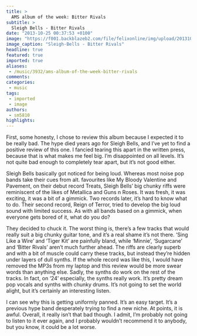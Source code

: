 ```yaml
---
title: >
  AMS album of the week: Bitter Rivals
subtitle: >
  Sleigh Bells - Bitter Rivals
date: "2013-10-25 00:37:53 +0100"
image: "https://f001.backblazeb2.com/file/felixonline/img/upload/201310250137-felix-mus_sleigh-bells.jpg"
image_caption: "Sleigh-Bells - Bitter Rivals"
headline: true
featured: true
imported: true
aliases:
 - /music/3932/ams-album-of-the-week-bitter-rivals
comments:
categories:
 - music
tags:
 - imported
 - image
authors:
 - sm5810
highlights:
---
```


First, some honesty, I chose to review this album because I expected it to be really bad. The hype died years ago for Sleigh Bells, and I’ve yet to find a positive review of this one. I fancied tearing this apart in the written press, because that is what makes me feel big. I’m disappointed on all levels. It’s not quite bad enough to completely tear apart, but it’s not good either.

Sleigh Bells basically got noticed for being loud. Whereas most noise pop bands take their cues from alt. favourites like My Bloody Valentine and Pavement, on their debut record Treats, Sleigh Bells’ big chunky riffs were reminiscent of the likes of Metallica and Guns n Roses. It was fresh, it was exciting, it was a bit of a gimmick. Two records later, it’s hard to know what to do. Their second record, Reign of Terror, tried to develop the big loud sound with limited success. As with all bands based on a gimmick, when everyone gets bored of it, what do you do?

They decided to chuck it. The worst thing is, there’s a few tracks that would really suit a big chunky guitar tone, and it’s a real shame it’s not there. ‘Sing Like a Wire’ and ‘Tiger Kit’ are painfully bland, while ‘Minnie’, ‘Sugarcane’ and ‘Bitter Rivals’ aren’t much further ahead. The riffs are clearly superb and with a bit of muscle could carry these tracks, but instead they’re hidden under layers of dull synths. If the whole record was like this, I would have removed the MP3s from my laptop and this review would be more swear words than anything else. Sadly, the synths do work on the rest of the tracks. In fact, on ‘24’ especially, the synths really work. It’s pretty dream pop vocals and synths with chunky drums. It’s not going to set the world alight, but it’s certainly an interesting listen.

I can see why this is getting uniformly panned. It’s an easy target. It’s a previous hype band desperately trying to find a new niche. At points, it is awful. Overall, it really isn’t that bad though. I admit, I’m probably not going to listen to it ever again, and I probably wouldn’t recommend it to anybody, but you know, it could be a lot worse.
